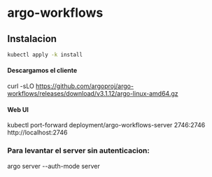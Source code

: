 # argo-workflows

## Instalacion

```bash
kubectl apply -k install
```


#### Descargamos el cliente

curl -sLO https://github.com/argoproj/argo-workflows/releases/download/v3.1.12/argo-linux-amd64.gz


#### Web UI
kubectl port-forward deployment/argo-workflows-server 2746:2746
http://localhost:2746


### Para levantar el server sin autenticacion:
argo server --auth-mode server

